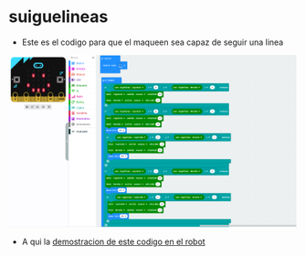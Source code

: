 # suiguelineas

- Este es el codigo para que el maqueen sea capaz de seguir una linea

![image text](siguelineas.png)

- A qui la [demostracion de este codigo en el robot](https://youtube.com/shorts/XD_1efEQEuQ)
